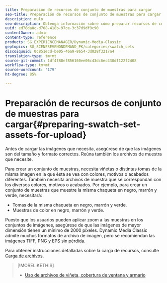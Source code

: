 ```yaml
---
title: Preparación de recursos de conjunto de muestras para cargar
seo-title: Preparación de recursos de conjunto de muestras para cargar
description: nulo
seo-description: Obtenga información sobre cómo preparar recursos de conjuntos de muestras para la carga.
uuid: ed78da8c-d708-418b-97ce-3c37d9df9c90
contentOwner: admin
content-type: reference
products: SG_EXPERIENCEMANAGER/Dynamic-Media-Classic
geptopics: SG_SCENESEVENONDEMAND_PK/categories/swatch_sets
discoiquuid: 0c851ecd-be05-46a9-8654-3d028f3217a4
translation-type: tm+mt
source-git-commit: 1df4f88ef856160ee06c43dc6ec430df122f2408
workflow-type: tm+mt
source-wordcount: '179'
ht-degree: 85%

---
```



# Preparación de recursos de conjunto de muestras para cargar{#preparing-swatch-set-assets-for-upload}

Antes de cargar las imágenes que necesita, asegúrese de que las imágenes son del tamaño y formato correctos. Reúna también los archivos de muestra que necesite.

Para crear un conjunto de muestras, necesita viñetas o distintas tomas de la misma imagen en la que ésta se vea con colores, motivos o acabados diferentes. También necesita archivos de muestra que se correspondan con los diversos colores, motivos o acabados. Por ejemplo, para crear un conjunto de muestras que muestre la misma chaqueta en negro, marrón y verde, necesitará:

* Tomas de la misma chaqueta en negro, marrón y verde.
* Muestras de color en negro, marrón y verde.

Puesto que los usuarios pueden aplicar zoom a las muestras en los conjuntos de imágenes, asegúrese de que las imágenes de mayor dimensión tienen un mínimo de 2000 píxeles. Dynamic Media Classic admite muchos formatos de archivo de imagen, pero se recomiendan las imágenes TIFF, PNG y EPS sin pérdida.

Para obtener instrucciones detalladas sobre la carga de recursos, consulte [Carga de archivos](uploading-files.md#uploading_files).

>[!MORELIKETHIS]
>
>* [Uso de archivos de viñeta, cobertura de ventana y armario](vignette-window-covering-cabinet-files.md#working_with_vignette_window_covering_and_cabinet_files)

